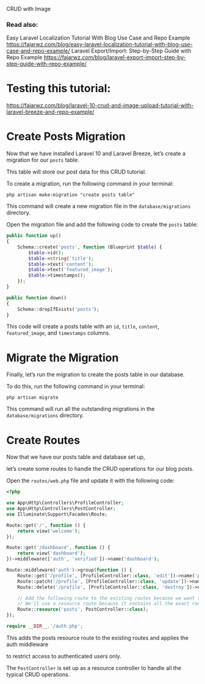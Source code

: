 CRUD with Image 

### Read also:

Easy Laravel Localization Tutorial With Blog Use Case and Repo Example
https://fajarwz.com/blog/easy-laravel-localization-tutorial-with-blog-use-case-and-repo-example/
Laravel Export/Import: Step-by-Step Guide with Repo Example
https://fajarwz.com/blog/laravel-export-import-step-by-step-guide-with-repo-example/

# Testing this tutorial:

https://fajarwz.com/blog/laravel-10-crud-and-image-upload-tutorial-with-laravel-breeze-and-repo-example/


# Create Posts Migration

Now that we have installed Laravel 10 and Laravel Breeze, let’s create a migration for our `posts` table. 

This table will store our post data for this CRUD tutorial.

To create a migration, run the following command in your terminal:

`php artisan make:migration "create posts table"`

This command will create a new migration file in the `database/migrations` directory.

Open the migration file and add the following code to create the `posts` table:

```php
public function up()
{
    Schema::create('posts', function (Blueprint $table) {
        $table->id();
        $table->string('title');
        $table->text('content');
        $table->text('featured_image');
        $table->timestamps();
    });
}

public function down()
{
    Schema::dropIfExists('posts');
}
```
This code will create a posts table with an `id`, `title`, `content`, `featured_image`, and `timestamps` columns.

# Migrate the Migration

Finally, let’s run the migration to create the posts table in our database. 

To do this, run the following command in your terminal:

`php artisan migrate`

This command will run all the outstanding migrations in the `database/migrations` directory.

# Create Routes

Now that we have our posts table and database set up, 

let’s create some routes to handle the CRUD operations for our blog posts.

Open the `routes/web.php` file and update it with the following code:

```php
<?php

use App\Http\Controllers\ProfileController;
use App\Http\Controllers\PostController;
use Illuminate\Support\Facades\Route;

Route::get('/', function () {
    return view('welcome');
});

Route::get('/dashboard', function () {
    return view('dashboard');
})->middleware(['auth', 'verified'])->name('dashboard');

Route::middleware('auth')->group(function () {
    Route::get('/profile', [ProfileController::class, 'edit'])->name('profile.edit');
    Route::patch('/profile', [ProfileController::class, 'update'])->name('profile.update');
    Route::delete('/profile', [ProfileController::class, 'destroy'])->name('profile.destroy');

    // Add the following route to the existing routes because we want the posts route accessible to authenticated users only.
    // We'll use a resource route because it contains all the exact routes we need for a typical CRUD application.
    Route::resource('posts', PostController::class);
});

require __DIR__.'/auth.php';
```
This adds the posts resource route to the existing routes and applies the auth middleware 

to restrict access to authenticated users only. 

The `PostController` is set up as a resource controller to handle all the typical CRUD operations.

